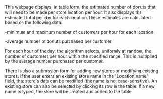This webpage displays, in table form, the estimated number of donuts that will need to be made per store location per hour. It also displays the estimated total per day for each location.These estimates are calculated based on the following data:

-minimum and maximum number of customers per hour for each location

-average number of donuts purchased per customer

For each hour of the day, the algorithm selects, uniformly at random, the number of customers per hour within the specified range. This is multiplied by the average number purchased per customer.

There is also a submission form for adding new stores or modifying existing stores. If the user enters an existing store name in the "Location name" field, that store's data can be modified (the name is not case-sensitive). An existing store can also be selected by clicking its row in the table. If a new name is typed, the store will be created and added to the table.
